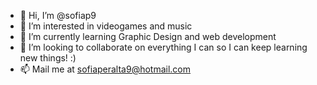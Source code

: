 - 👋 Hi, I’m @sofiap9
- 👀 I’m interested in videogames and music
- 🌱 I’m currently learning Graphic Design and web development
- 💞️ I’m looking to collaborate on everything I can so I can keep learning new things! :)
- 📫 Mail me at sofiaperalta9@hotmail.com

<!---
sofiap9/sofiap9 is a ✨ special ✨ repository because its `README.md` (this file) appears on your GitHub profile.
You can click the Preview link to take a look at your changes.
--->
